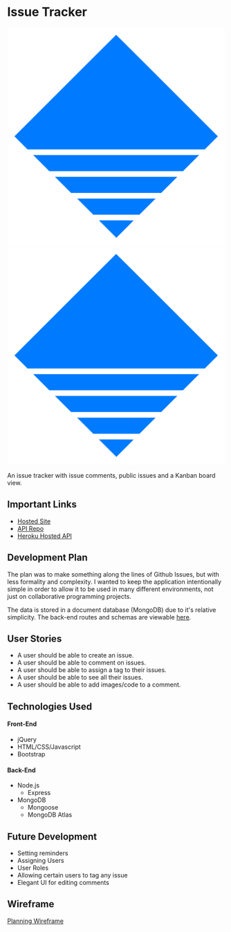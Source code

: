 # Issue Tracker
![Logo](./public/logo.svg)
<img src="./public/logo.svg">

An issue tracker with issue comments, public issues and a Kanban board view. 

## Important Links

- [Hosted Site](https://sidhantmathur.github.io/issue-tracker-client/)
- [API Repo](https://github.com/sidhantmathur/issue-api)
- [Heroku Hosted API](https://afternoon-beach-76578.herokuapp.com/)

## Development Plan
The plan was to make something along the lines of Github Issues, but with less formality and complexity. I wanted to keep the application intentionally simple in order to allow it to be used in many different environments, not just on collaborative programming projects. 

The data is stored in a document database (MongoDB) due to it's relative simplicity. The back-end routes and schemas are viewable [here](https://github.com/sidhantmathur/issue-api). 

## User Stories

- A user should be able to create an issue. 
- A user should be able to comment on issues. 
- A user should be able to assign a tag to their issues. 
- A user should be able to see all their issues. 
- A user should be able to add images/code to a comment. 

## Technologies Used

#### Front-End

- jQuery
- HTML/CSS/Javascript
- Bootstrap

#### Back-End

- Node.js
  - Express
- MongoDB
  - Mongoose
  - MongoDB Atlas

## Future Development

- Setting reminders
- Assigning Users
- User Roles
- Allowing certain users to tag any issue
- Elegant UI for editing comments

## Wireframe

[Planning Wireframe](https://imgur.com/a/2lvLNqt)
